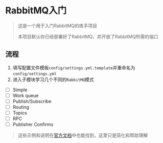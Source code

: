 # RabbitMQ入门

> 这是一个用于入门RabbitMQ的练手项目
>
> 本项目默认你已经部署好了RabbitMQ，并开放了RabbitMQ所需的端口

## 流程

1. 填写配置文件模板`config/settings.yml.template`并重命名为`config/settings.yml`
2. 进入子模块学习几个不同的`RabbitMQ`模式

- [ ] Simple
- [ ] Work queue
- [ ] Publish/Subscribe
- [ ] Routing
- [ ] Topics
- [ ] RPC
- [ ] Publisher Confirms

> 这些示例和说明在[官方文档](https://www.rabbitmq.com/tutorials/tutorial-one-go.html)中也能找到，这里只是简化和帮助理解